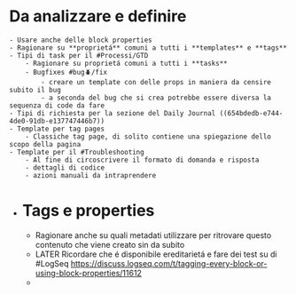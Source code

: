 # Da analizzare e definire
	- Usare anche delle block properties
	- Ragionare su **proprietá** comuni a tutti i **templates** e **tags**
	- Tipi di task per il #Processi/GTD
		- Ragionare su proprietá comuni a tutti i **tasks**
		- Bugfixes #bug🪲/fix
			- creare un template con delle props in maniera da censire subito il bug
			- a seconda del bug che si crea potrebbe essere diversa la sequenza di code da fare
	- Tipi di richiesta per la sezione del Daily Journal ((654bdedb-e744-4de0-91db-e137747446b7))
	- Template per tag pages
		- Classiche tag page, di solito contiene una spiegazione dello scopo della pagina
	- Template per il #Troubleshooting
		- Al fine di circoscrivere il formato di domanda e risposta
		- dettagli di codice
		- azioni manuali da intraprendere
- # Tags e properties
	- Ragionare anche su quali metadati utilizzare per ritrovare questo contenuto che viene creato sin da subito
	- LATER Ricordare che é disponibile  ereditarietá e fare dei test su di #LogSeq https://discuss.logseq.com/t/tagging-every-block-or-using-block-properties/11612
	-